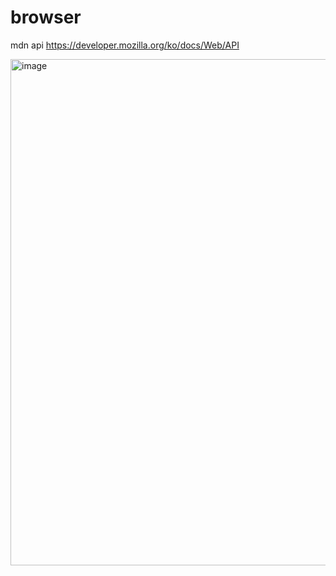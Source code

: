 # browser
mdn api 
https://developer.mozilla.org/ko/docs/Web/API

<img width="810" alt="image" src="https://user-images.githubusercontent.com/51257576/208221401-20118ae6-a835-4043-8427-39c113fd5756.png">


